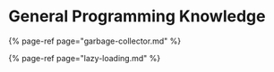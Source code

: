 # General Programming Knowledge

{% page-ref page="garbage-collector.md" %}

{% page-ref page="lazy-loading.md" %}





